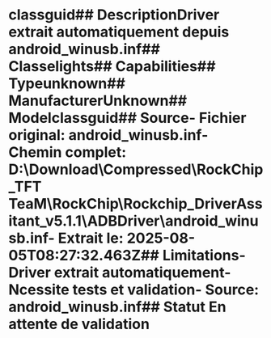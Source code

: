 # classguid##  DescriptionDriver extrait automatiquement depuis android_winusb.inf##  Classelights##  Capabilities##  Typeunknown##  ManufacturerUnknown##  Modelclassguid##  Source- **Fichier original**: android_winusb.inf- **Chemin complet**: D:\Download\Compressed\RockChip_TFT TeaM\RockChip\Rockchip_DriverAssitant_v5.1.1\ADBDriver\android_winusb.inf- **Extrait le**: 2025-08-05T08:27:32.463Z##  Limitations- Driver extrait automatiquement- Ncessite tests et validation- Source: android_winusb.inf##  Statut En attente de validation